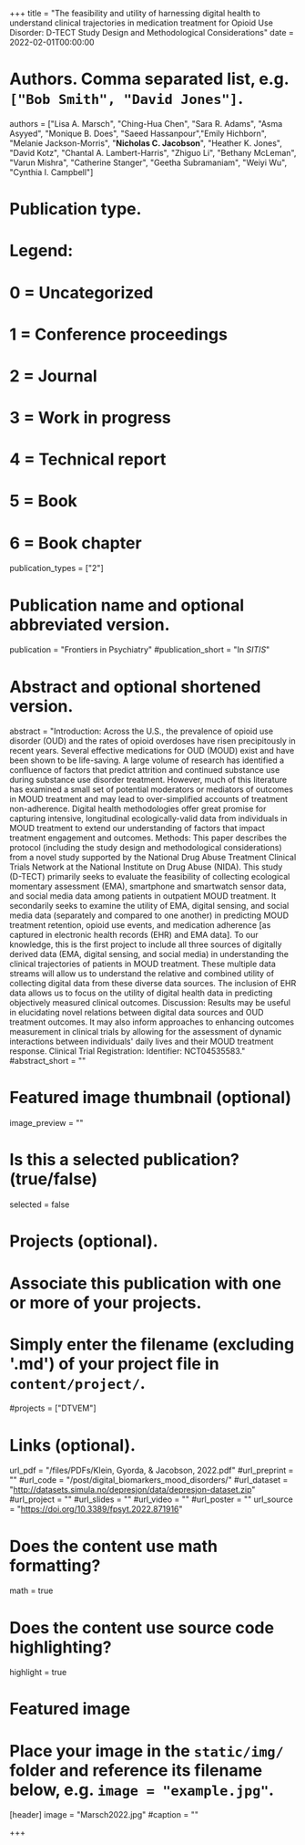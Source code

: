 +++
title = "The feasibility and utility of harnessing digital health to understand clinical trajectories in medication treatment for Opioid Use Disorder: D-TECT Study Design and Methodological Considerations"
date = 2022-02-01T00:00:00

# Authors. Comma separated list, e.g. `["Bob Smith", "David Jones"]`.
authors = ["Lisa A. Marsch", "Ching-Hua Chen", "Sara R. Adams", "Asma Asyyed", "Monique B. Does", "Saeed Hassanpour","Emily Hichborn", "Melanie Jackson-Morris", "**Nicholas C. Jacobson**", "Heather K. Jones", "David Kotz", "Chantal A. Lambert-Harris", "Zhiguo Li", "Bethany McLeman", "Varun Mishra", "Catherine Stanger", "Geetha Subramaniam", "Weiyi Wu", "Cynthia I. Campbell"]

# Publication type.
# Legend:
# 0 = Uncategorized
# 1 = Conference proceedings
# 2 = Journal
# 3 = Work in progress
# 4 = Technical report
# 5 = Book
# 6 = Book chapter
publication_types = ["2"]

# Publication name and optional abbreviated version.
publication = "Frontiers in Psychiatry"
#publication_short = "In *SITIS*"

# Abstract and optional shortened version.
abstract = "Introduction: Across the U.S., the prevalence of opioid use disorder (OUD) and the rates of opioid overdoses have risen precipitously in recent years. Several effective medications for OUD (MOUD) exist and have been shown to be life-saving. A large volume of research has identified a confluence of factors that predict attrition and continued substance use during substance use disorder treatment. However, much of this literature has examined a small set of potential moderators or mediators of outcomes in MOUD treatment and may lead to over-simplified accounts of treatment non-adherence. Digital health methodologies offer great promise for capturing intensive, longitudinal ecologically-valid data from individuals in MOUD treatment to extend our understanding of factors that impact treatment engagement and outcomes. Methods: This paper describes the protocol (including the study design and methodological considerations) from a novel study supported by the National Drug Abuse Treatment Clinical Trials Network at the National Institute on Drug Abuse (NIDA). This study (D-TECT) primarily seeks to evaluate the feasibility of collecting ecological momentary assessment (EMA), smartphone and smartwatch sensor data, and social media data among patients in outpatient MOUD treatment. It secondarily seeks to examine the utility of EMA, digital sensing, and social media data (separately and compared to one another) in predicting MOUD treatment retention, opioid use events, and medication adherence [as captured in electronic health records (EHR) and EMA data]. To our knowledge, this is the first project to include all three sources of digitally derived data (EMA, digital sensing, and social media) in understanding the clinical trajectories of patients in MOUD treatment. These multiple data streams will allow us to understand the relative and combined utility of collecting digital data from these diverse data sources. The inclusion of EHR data allows us to focus on the utility of digital health data in predicting objectively measured clinical outcomes. Discussion: Results may be useful in elucidating novel relations between digital data sources and OUD treatment outcomes. It may also inform approaches to enhancing outcomes measurement in clinical trials by allowing for the assessment of dynamic interactions between individuals' daily lives and their MOUD treatment response. Clinical Trial Registration: Identifier: NCT04535583."
#abstract_short = ""

# Featured image thumbnail (optional)
image_preview = ""

# Is this a selected publication? (true/false)
selected = false

# Projects (optional).
#   Associate this publication with one or more of your projects.
#   Simply enter the filename (excluding '.md') of your project file in `content/project/`.
#projects = ["DTVEM"]

# Links (optional).
url_pdf = "/files/PDFs/Klein, Gyorda, & Jacobson, 2022.pdf"
#url_preprint = ""
#url_code = "/post/digital_biomarkers_mood_disorders/"
#url_dataset = "http://datasets.simula.no/depresjon/data/depresjon-dataset.zip"
#url_project = ""
#url_slides = ""
#url_video = ""
#url_poster = ""
url_source = "https://doi.org/10.3389/fpsyt.2022.871916"

# Does the content use math formatting?
math = true

# Does the content use source code highlighting?
highlight = true

# Featured image
# Place your image in the `static/img/` folder and reference its filename below, e.g. `image = "example.jpg"`.
[header]
image = "Marsch2022.jpg"
#caption = ""

+++
